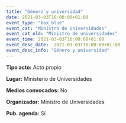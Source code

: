 ```yaml
---
title: "Género y universidad"
date: 2021-03-03T16:00:00+01:00
event_type: "box_blue" 
event_cat: "Ministro de Universidades"
event_cat_old: "Ministro de universidades"
event_time: 2021-03-03T16:00:00+01:00
event_desc_date:  2021-03-03T16:00:00+01:00
event_desc_info: "Género y universidad"
---
```


</p><p class="card-light list_schedule_description"><b>Tipo acto:</b> Acto propio  
</p><p class="card-light list_schedule_description"><b>Lugar:</b> Ministerio de Universidades  
</p><p class="card-light list_schedule_description"><b>Medios convocados:</b> No  
</p><p class="card-light list_schedule_description"><b>Organizador:</b> Ministro de Universidades</p><p class="card-light list_schedule_description"><b>Pub. agenda:</b> Sí  
</p>
